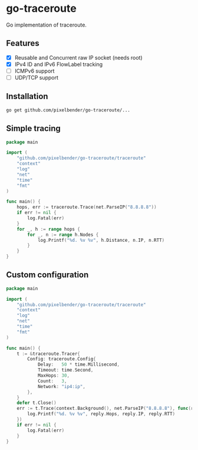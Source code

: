 # go-traceroute

Go implementation of traceroute.

## Features

- [x] Reusable and Concurrent raw IP socket (needs root)
- [x] IPv4 ID and IPv6 FlowLabel tracking
- [ ] ICMPv6 support
- [ ] UDP/TCP support

## Installation

```sh
go get github.com/pixelbender/go-traceroute/...
```

## Simple tracing

```go
package main

import (
	"github.com/pixelbender/go-traceroute/traceroute"
	"context"
	"log"
	"net"
	"time"
	"fmt"
)

func main() {
    hops, err := traceroute.Trace(net.ParseIP("8.8.8.8"))
    if err != nil {
        log.Fatal(err)
    }
    for _, h := range hops {
        for _, n := range h.Nodes {
            log.Printf("%d. %v %v", h.Distance, n.IP, n.RTT)
        }
    }
}
```

## Custom configuration

```go
package main

import (
	"github.com/pixelbender/go-traceroute/traceroute"
	"context"
	"log"
	"net"
	"time"
	"fmt"
)

func main() {
    t := &traceroute.Tracer{
        Config: traceroute.Config{
            Delay:   50 * time.Millisecond,
            Timeout: time.Second,
            MaxHops: 30,
            Count:   3,
            Network: "ip4:ip",
        },
    }
    defer t.Close()
    err := t.Trace(context.Background(), net.ParseIP("8.8.8.8"), func(reply *traceroute.Reply) {
        log.Printf("%d. %v %v", reply.Hops, reply.IP, reply.RTT)
    })
    if err != nil {
        log.Fatal(err)
    }
}
```
